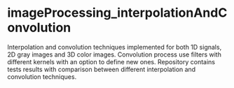 # imageProcessing_interpolationAndConvolution
Interpolation and convolution techniques implemented for both 1D signals, 2D gray images and 3D color images. Convolution process use filters with different kernels with an option to define new ones. Repository contains tests results with comparison between different interpolation and convolution techniques.
